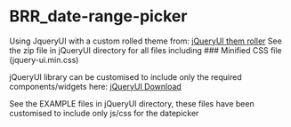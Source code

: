 # BRR_date-range-picker

Using JqueryUI with a custom rolled theme from: [jQueryUI them roller](http://jqueryui.com/themeroller/) See the zip file in jQueryUI directory for all files including ### Minified CSS file (jquery-ui.min.css)

jQueryUI library can be customised to include only the required components/widgets here: [jQueryUI Download](http://jqueryui.com/download/)

See the EXAMPLE files in jQueryUI directory, these files have been customised to include only js/css for the datepicker